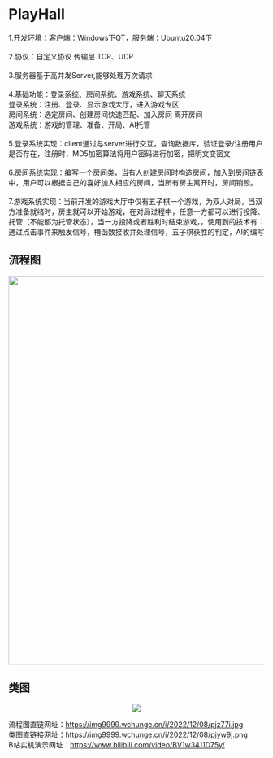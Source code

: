 # PlayHall
1.开发环境：客户端：Windows下QT，服务端：Ubuntu20.04下</br></br>
2.协议：自定义协议 传输层 TCP、UDP</br></br>
3.服务器基于高并发Server,能够处理万次请求</br></br>
4.基础功能：登录系统、房间系统、游戏系统、聊天系统</br>
登录系统：注册、登录、显示游戏大厅，进入游戏专区</br>
房间系统：选定房间、创建房间快速匹配、加入房间 离开房间</br>
游戏系统：游戏的管理、准备、开局、AI托管</br></br>
5.登录系统实现：client通过与server进行交互，查询数据库，验证登录/注册用户是否存在，注册时，MD5加密算法将用户密码进行加密，把明文变密文</br></br>
6.房间系统实现：编写一个房间类，当有人创建房间时构造房间，加入到房间链表中，用户可以根据自己的喜好加入相应的房间，当所有房主离开时，房间销毁。</br></br>
7.游戏系统实现：当前开发的游戏大厅中仅有五子棋一个游戏，为双人对局，当双方准备就绪时，房主就可以开始游戏，在对局过程中，任意一方都可以进行投降、托管（不能都为托管状态），当一方投降或者胜利时结束游戏，，使用到的技术有：通过点击事件来触发信号，槽函数接收并处理信号，五子棋获胜的判定，AI的编写</br>

流程图
-------------
<div align=center><img src="https://img9999.wchunge.cn/i/2022/12/08/pjz77i.jpg" height="765"/> </div>

类图
-------------
<div align=center><img src="https://img9999.wchunge.cn/i/2022/12/08/pjyw9j.png" /> </div>

流程图直链网址：https://img9999.wchunge.cn/i/2022/12/08/pjz77i.jpg</br>
类图直链接网址：https://img9999.wchunge.cn/i/2022/12/08/pjyw9j.png</br>
B站实机演示网址：https://www.bilibili.com/video/BV1w3411D75y/</br>
